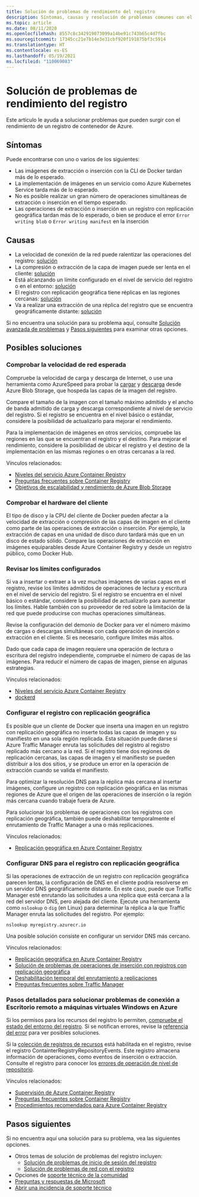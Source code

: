 ```yaml
---
title: Solución de problemas de rendimiento del registro
description: Síntomas, causas y resolución de problemas comunes con el rendimiento de un registro
ms.topic: article
ms.date: 08/11/2020
ms.openlocfilehash: 8557c8c342919073099a14be91c743b65c4d7fbc
ms.sourcegitcommit: 17345cc21e7b14e3e31cbf920f191875bf3c5914
ms.translationtype: HT
ms.contentlocale: es-ES
ms.lasthandoff: 05/19/2021
ms.locfileid: "110069083"
---
```

# <a name="troubleshoot-registry-performance"></a>Solución de problemas de rendimiento del registro

Este artículo le ayuda a solucionar problemas que pueden surgir con el rendimiento de un registro de contenedor de Azure. 

## <a name="symptoms"></a>Síntomas

Puede encontrarse con uno o varios de los siguientes:

* Las imágenes de extracción o inserción con la CLI de Docker tardan más de lo esperado.
* La implementación de imágenes en un servicio como Azure Kubernetes Service tarda más de lo esperado.
* No es posible realizar un gran número de operaciones simultáneas de extracción o inserción en el tiempo esperado.
* Las operaciones de extracción o inserción en un registro con replicación geográfica tardan más de lo esperado, o bien se produce el error `Error writing blob` o `Error writing manifest` en la inserción

## <a name="causes"></a>Causas

* La velocidad de conexión de la red puede ralentizar las operaciones del registro: [solución](#check-expected-network-speed)
* La compresión o extracción de la capa de imagen puede ser lenta en el cliente: [solución](#check-client-hardware)  
* Está alcanzando un límite configurado en el nivel de servicio del registro o en el entorno: [solución](#review-configured-limits)
* El registro con replicación geográfica tiene réplicas en las regiones cercanas: [solución](#configure-geo-replicated-registry)
* Va a realizar una extracción de una réplica del registro que se encuentra geográficamente distante: [solución](#configure-dns-for-geo-replicated-registry)

Si no encuentra una solución para su problema aquí, consulte [Solución avanzada de problemas](#advanced-troubleshooting) y [Pasos siguientes](#next-steps) para examinar otras opciones.

## <a name="potential-solutions"></a>Posibles soluciones

### <a name="check-expected-network-speed"></a>Comprobar la velocidad de red esperada

Compruebe la velocidad de carga y descarga de Internet, o use una herramienta como AzureSpeed para probar la [cargar](https://www.azurespeed.com/Azure/Uploadß) y [descarga](https://www.azurespeed.com/Azure/Download) desde Azure Blob Storage, que hospeda las capas de la imagen del registro.

Compare el tamaño de la imagen con el tamaño máximo admitido y el ancho de banda admitido de carga y descarga correspondiente al nivel de servicio del registro. Si el registro se encuentra en el nivel básico o estándar, considere la posibilidad de actualizarlo para mejorar el rendimiento. 

Para la implementación de imágenes en otros servicios, compruebe las regiones en las que se encuentran el registro y el destino. Para mejorar el rendimiento, considere la posibilidad de ubicar el registro y el destino de la implementación en las mismas regiones o en otras cercanas a la red.

Vínculos relacionados:

* [Niveles del servicio Azure Container Registry](container-registry-skus.md)    
* [Preguntas frecuentes sobre Container Registry](container-registry-faq.md)
* [Objetivos de escalabilidad y rendimiento de Azure Blob Storage](../storage/blobs/scalability-targets.md)

### <a name="check-client-hardware"></a>Comprobar el hardware del cliente

El tipo de disco y la CPU del cliente de Docker pueden afectar a la velocidad de extracción o compresión de las capas de imagen en el cliente como parte de las operaciones de extracción o inserción. Por ejemplo, la extracción de capas en una unidad de disco duro tardará más que en un disco de estado sólido. Compare las operaciones de extracción en imágenes equiparables desde Azure Container Registry y desde un registro público, como Docker Hub.

### <a name="review-configured-limits"></a>Revisar los límites configurados

Si va a insertar o extraer a la vez muchas imágenes de varias capas en el registro, revise los límites admitidos de operaciones de lectura y escritura en el nivel de servicio del registro. Si el registro se encuentra en el nivel básico o estándar, considere la posibilidad de actualizarlo para aumentar los límites. Hable también con su proveedor de red sobre la limitación de la red que puede producirse con muchas operaciones simultáneas. 

Revise la configuración del demonio de Docker para ver el número máximo de cargas o descargas simultáneas con cada operación de inserción o extracción en el cliente. Si es necesario, configure límites más altos.

Dado que cada capa de imagen requiere una operación de lectura o escritura del registro independiente, compruebe el número de capas de las imágenes. Para reducir el número de capas de imagen, piense en algunas estrategias.

Vínculos relacionados:

* [Niveles del servicio Azure Container Registry](container-registry-skus.md)
* [dockerd](https://docs.docker.com/engine/reference/commandline/dockerd/)

### <a name="configure-geo-replicated-registry"></a>Configurar el registro con replicación geográfica

Es posible que un cliente de Docker que inserta una imagen en un registro con replicación geográfica no inserte todas las capas de imagen y su manifiesto en una sola región replicada. Esta situación puede darse si Azure Traffic Manager enruta las solicitudes del registro al registro replicado más cercano a la red. Si el registro tiene dos regiones de replicación cercanas, las capas de imagen y el manifiesto se pueden distribuir a los dos sitios, y se produce un error en la operación de extracción cuando se valida el manifiesto.

Para optimizar la resolución DNS para la réplica más cercana al insertar imágenes, configure un registro con replicación geográfica en las mismas regiones de Azure que el origen de las operaciones de inserción o la región más cercana cuando trabaje fuera de Azure.

Para solucionar los problemas de operaciones con los registros con replicación geográfica, también puede deshabilitar temporalmente el enrutamiento de Traffic Manager a una o más replicaciones.

Vínculos relacionados:

* [Replicación geográfica en Azure Container Registry](container-registry-geo-replication.md)

### <a name="configure-dns-for-geo-replicated-registry"></a>Configurar DNS para el registro con replicación geográfica

Si las operaciones de extracción de un registro con replicación geográfica parecen lentas, la configuración de DNS en el cliente podría resolverse en un servidor DNS geográficamente distante. En este caso, puede que Traffic Manager esté enrutando las solicitudes a una réplica que está cercana a la red del servidor DNS, pero alejada del cliente. Ejecute una herramienta como `nslookup` o `dig` (en Linux) para determinar la réplica a la que Traffic Manager enruta las solicitudes del registro. Por ejemplo:

```console
nslookup myregistry.azurecr.io
```

Una posible solución consiste en configurar un servidor DNS más cercano.

Vínculos relacionados:

* [Replicación geográfica en Azure Container Registry](container-registry-geo-replication.md)
* [Solución de problemas de operaciones de inserción con registros con replicación geográfica](container-registry-geo-replication.md#troubleshoot-push-operations-with-geo-replicated-registries)
* [Deshabilitación temporal del enrutamiento a replicaciones](container-registry-geo-replication.md#temporarily-disable-routing-to-replication)
* [Preguntas frecuentes sobre Traffic Manager](../traffic-manager/traffic-manager-faqs.md)

### <a name="advanced-troubleshooting"></a>Pasos detallados para solucionar problemas de conexión a Escritorio remoto a máquinas virtuales Windows en Azure

Si los permisos para los recursos del registro lo permiten, [compruebe el estado del entorno del registro](container-registry-check-health.md). Si se notifican errores, revise la [referencia del error](container-registry-health-error-reference.md) para ver posibles soluciones.

Si la [colección de registros de recursos](monitor-service.md) está habilitada en el registro, revise el registro ContainterRegistryRepositoryEvents. Este registro almacena información de operaciones, como eventos de inserción o extracción. Consulte el registro para conocer los [errores de operación de nivel de repositorio](monitor-service.md#repository-level-operation-failures). 

Vínculos relacionados:

* [Supervisión de Azure Container Registry](monitor-service.md)
* [Preguntas frecuentes sobre Container Registry](container-registry-faq.md)
* [Procedimientos recomendados para Azure Container Registry](container-registry-best-practices.md)

## <a name="next-steps"></a>Pasos siguientes

Si no encuentra aquí una solución para su problema, vea las siguientes opciones.

* Otros temas de solución de problemas del registro incluyen:
  * [Solución de problemas de inicio de sesión del registro](container-registry-troubleshoot-login.md)
  * [Solución de problemas de red con el registro](container-registry-troubleshoot-access.md)
* Opciones de [soporte técnico de la comunidad](https://azure.microsoft.com/support/community/)
* [Preguntas y respuestas de Microsoft](/answers/products/)
* [Abrir una incidencia de soporte técnico](https://azure.microsoft.com/support/create-ticket/)